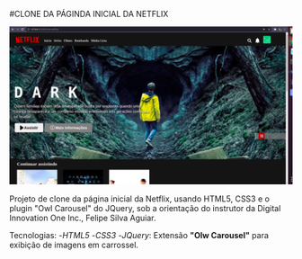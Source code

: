 #CLONE DA PÁGINDA INICIAL DA NETFLIX

![ ](home_netflix.png)

Projeto  de clone da página inicial da Netflix, usando HTML5, CSS3 e o plugin "Owl Carousel" do JQuery, sob a orientação do instrutor da Digital Innovation One Inc., Felipe Silva Aguiar.

Tecnologias:
-*HTML5* 
-*CSS3* 
-*JQuery*: Extensão **"Olw Carousel"** para exibição de imagens em carrossel.


